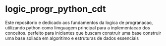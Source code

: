 # logic_progr_python_cdt
Este  repositorio e dedicado aos fundamentos da logica de progranacao, utilizando python como limguagem principal para a inplementacao dos conceitos. perfeito para iniciantes que buscam construir uma base construir uma base soliada em algoritimo e estruturas de dados essenciais
